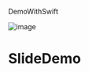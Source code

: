 DemoWithSwift

![image](https://github.com/MayerFan/DemoWithSwift/blob/master/demo.gif)
# SlideDemo
